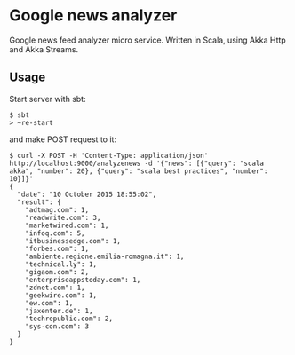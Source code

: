 # Google news analyzer

Google news feed analyzer micro service.
Written in Scala, using Akka Http and Akka Streams.

## Usage

Start server with sbt:

    $ sbt
    > ~re-start

and make POST request to it:


    $ curl -X POST -H 'Content-Type: application/json' http://localhost:9000/analyzenews -d '{"news": [{"query": "scala akka", "number": 20}, {"query": "scala best practices", "number": 10}]}'
    {
      "date": "10 October 2015 18:55:02",
      "result": {
        "adtmag.com": 1,
        "readwrite.com": 3,
        "marketwired.com": 1,
        "infoq.com": 5,
        "itbusinessedge.com": 1,
        "forbes.com": 1,
        "ambiente.regione.emilia-romagna.it": 1,
        "technical.ly": 1,
        "gigaom.com": 2,
        "enterpriseappstoday.com": 1,
        "zdnet.com": 1,
        "geekwire.com": 1,
        "ew.com": 1,
        "jaxenter.de": 1,
        "techrepublic.com": 2,
        "sys-con.com": 3
      }
    }



